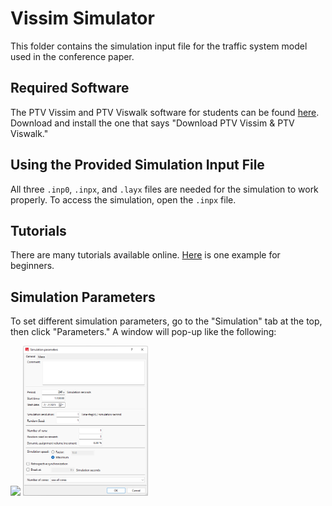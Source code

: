 # Vissim Simulator
This folder contains the simulation input file for the traffic system model used in the conference paper.

## Required Software
The PTV Vissim and PTV Viswalk software for students can be found [here](https://your.visum.ptvgroup.com/vision-traffic-suite-students-en). Download and install the one that says "Download PTV Vissim & PTV Viswalk."

## Using the Provided Simulation Input File
All three `.inp0`, `.inpx`, and `.layx` files are needed for the simulation to work properly. To access the simulation, open the `.inpx` file.

## Tutorials
There are many tutorials available online. [Here](https://youtube.com/playlist?list=PLsp6xnws6TOAy1bjEw9eeXN5tAHQsgxh0) is one example for beginners.

## Simulation Parameters
To set different simulation parameters, go to the "Simulation" tab at the top, then click "Parameters." A window will pop-up like the following:

<img src="https://github.com/SmartAutonomyLab/Statistical-Verification-of-Traffic-Systems-with-Expected-Differential-Privacy/blob/main/Vissim%20Simulator/sim_param_window.png" width="200" />

<img src="sim_param_window.png" width="200" />
